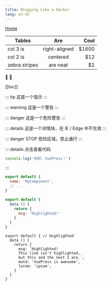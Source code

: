 ```yaml
---
title: Blogging Like a Hacker
lang: en-US
---
```


[Home](/) <!-- 跳转到根部的 README.md -->


| Tables        | Are           | Cool  |
| ------------- |:-------------:| -----:|
| col 3 is      | right-aligned | $1600 |
| col 2 is      | centered      |   $12 |
| zebra stripes | are neat      |    $1 |

:tada: :100:

[[toc]]



::: tip
这是一个提示
:::

::: warning
这是一个警告
:::

::: danger
这是一个危险警告
:::

::: details
这是一个详情块，在 IE / Edge 中不生效
:::


::: danger STOP
危险区域，禁止通行
:::

::: details 点击查看代码
```js
console.log('你好，VuePress！')
```
:::



``` js
export default {
  name: 'MyComponent',
  // ...
}
```

``` js {4}
export default {
  data () {
    return {
      msg: 'Highlighted!'
    }
  }
}
```



``` js{1,4,6-7}
export default { // Highlighted
  data () {
    return {
      msg: `Highlighted!
      This line isn't highlighted,
      but this and the next 2 are.`,
      motd: 'VuePress is awesome',
      lorem: 'ipsum',
    }
  }
}
```



























